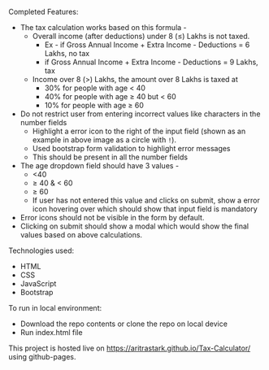 Completed Features:
- The tax calculation works based on this formula -
    - Overall income (after deductions) under 8 (≤) Lakhs is not taxed.
        - Ex - if Gross Annual Income + Extra Income - Deductions =  6 Lakhs, no tax
        - if Gross Annual Income + Extra Income - Deductions =  9 Lakhs, tax
    - Income over 8 (>) Lakhs, the amount over 8 Lakhs is taxed at
        - 30% for people with age < 40
        - 40% for people with age ≥ 40 but < 60
        - 10% for people with age ≥ 60
- Do not restrict user from entering incorrect values like characters in the number fields
    - Highlight a error icon to the right of the input field (shown as an example in above image as a circle with `!`). 
    - Used bootstrap form validation to highlight error messages
    - This should be present in all the number fields
- The age dropdown field should have 3 values -
    - <40
    - ≥ 40 & < 60
    - ≥ 60
    - If user has not entered this value and clicks on submit, show a error icon hovering over which should show that input field is mandatory
- Error icons should not be visible in the form by default.
- Clicking on submit should show a modal which would show the final values based on above calculations.

Technologies used:
- HTML
- CSS
- JavaScript
- Bootstrap

To run in local environment:
- Download the repo contents or clone the repo on local device
- Run index.html file

This project is hosted live on https://aritrastark.github.io/Tax-Calculator/ using github-pages. 